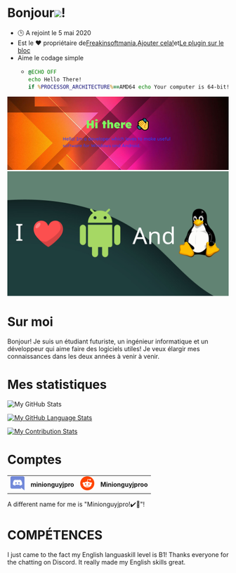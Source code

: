 # Bonjour<img src="https://media.tenor.com/images/822fb670841c6f6582fefbb82e338a50/tenor.gif" width="30px">!

-   🕒 A rejoint le 5 mai 2020
-   Est le ❤️ propriétaire de[Freakinsoftmania](https://github.com/FreakinSoftMania),[Ajouter cela!](https://github.com/Adding-That-On)et[Le plugin sur le bloc](https://github.com/Pluging-it-on-block)
-   Aime le codage simple
    -   ```bat
        @ECHO OFF
        echo Hello There!
        if %PROCESSOR_ARCHITECTURE%==AMD64 echo Your computer is 64-bit!
        ```

![Welcome!](./img/welcome-message.png)![I love Android and Linux!](./img/android-and-linux-fan.png)

# Sur moi

Bonjour! Je suis un étudiant futuriste, un ingénieur informatique et un développeur qui aime faire des logiciels utiles! Je veux élargir mes connaissances dans les deux années à venir à venir.

# Mes statistiques

![My GitHub Stats](https://github-readme-stats.vercel.app/api/?username=Minionguyjpro&count_private=true&theme=react&showicons=true)

[![My GitHub Language Stats](https://github-readme-stats.vercel.app/api/top-langs/?username=Minionguyjpro&langs_count=5&theme=react)](<>)

[![My Contribution Stats](https://github-contribution-stats.vercel.app/api/?username=Minionguyjpro)](https://github.com/Minionguyjpro/github-contribution-stats/)

# Comptes

<table>
  <tr>
    <td align="left"><img src="./img/discord.svg" alt="minionguyjpro" width="32" height="32"/></td><th>minionguyjpro</th>
    <td align="left"><img src="./img/reddit.svg" alt="Minionguyjproo" width="32" height="32"/></td><th>Minionguyjproo</th>
  </tr>
</table>
A different name for me is "Minionguyjpro!✔️👏"!

# COMPÉTENCES

I just came to the fact my English languaskill level is B1! Thanks everyone for the chatting on Discord. It really made my English skills great.
